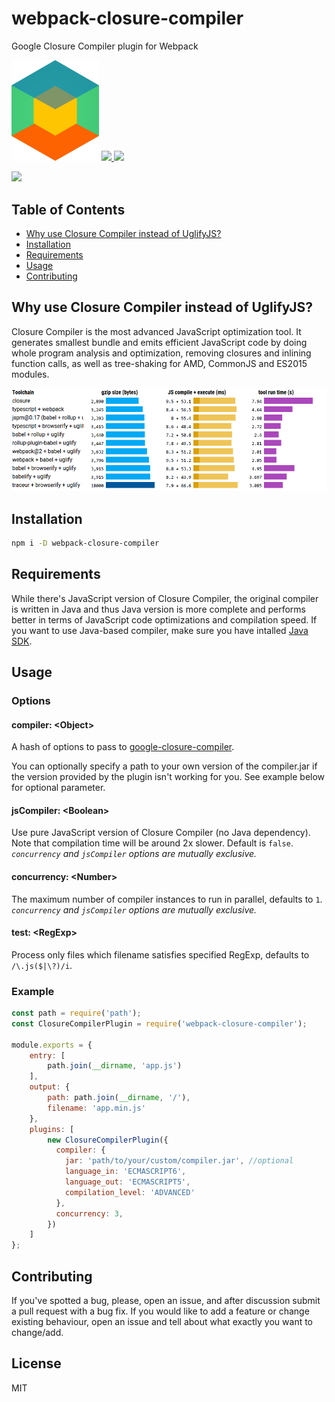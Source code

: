 # webpack-closure-compiler
Google Closure Compiler plugin for Webpack

<img src="logo.png" width="140" alt="Webpack Closure Compiler Plugin"/>

<a href="https://travis-ci.org/roman01la/webpack-closure-compiler">
  <img src="https://img.shields.io/travis/roman01la/webpack-closure-compiler.svg?style=flat-square" />
</a>
<a href="https://www.npmjs.com/package/webpack-closure-compiler">
  <img src="https://img.shields.io/npm/v/webpack-closure-compiler.svg?style=flat-square" />
</a>

<p>
<a href="https://www.patreon.com/bePatron?c=1239559">
  <img src="https://c5.patreon.com/external/logo/become_a_patron_button.png" height="40px" />
</a>
</p>

## Table of Contents
- [Why use Closure Compiler instead of UglifyJS?](#why-use-closure-compiler-instead-of-uglifyjs)
- [Installation](#installation)
- [Requirements](#requirements)
- [Usage](#usage)
- [Contributing](#contributing)

## Why use Closure Compiler instead of UglifyJS?
Closure Compiler is the most advanced JavaScript optimization tool. It generates smallest bundle and emits efficient JavaScript code by doing whole program analysis and optimization, removing closures and inlining function calls, as well as tree-shaking for AMD, CommonJS and ES2015 modules.

<a href="https://github.com/samccone/The-cost-of-transpiling-es2015-in-2016"><img src="stats.png"/></a>

## Installation

```bash
npm i -D webpack-closure-compiler
```

## Requirements
While there's JavaScript version of Closure Compiler, the original compiler is written in Java and thus Java version is more complete and performs better in terms of JavaScript code optimizations and compilation speed. If you want to use Java-based compiler, make sure you have intalled [Java SDK](http://www.oracle.com/technetwork/java/javase/downloads/index-jsp-138363.html).

## Usage

### Options

#### compiler: &lt;Object&gt;

A hash of options to pass to
[google-closure-compiler](https://github.com/google/closure-compiler-npm#specifying-options).

You can optionally specify a path to your own version of the compiler.jar if the version provided by the plugin isn't working for you. See example below for optional parameter.

#### jsCompiler: &lt;Boolean&gt;

Use pure JavaScript version of Closure Compiler (no Java dependency). Note that compilation time will be around 2x slower. Default is `false`. *`concurrency` and `jsCompiler` options are mutually exclusive.*

#### concurrency: &lt;Number&gt;

The maximum number of compiler instances to run in parallel, defaults to `1`.  *`concurrency` and `jsCompiler` options are mutually exclusive.*

#### test: &lt;RegExp&gt;

Process only files which filename satisfies specified RegExp, defaults to `/\.js($|\?)/i`.

### Example

```js
const path = require('path');
const ClosureCompilerPlugin = require('webpack-closure-compiler');

module.exports = {
    entry: [
        path.join(__dirname, 'app.js')
    ],
    output: {
        path: path.join(__dirname, '/'),
        filename: 'app.min.js'
    },
    plugins: [
        new ClosureCompilerPlugin({
          compiler: {
            jar: 'path/to/your/custom/compiler.jar', //optional
            language_in: 'ECMASCRIPT6',
            language_out: 'ECMASCRIPT5',
            compilation_level: 'ADVANCED'
          },
          concurrency: 3,
        })
    ]
};
```

## Contributing

If you've spotted a bug, please, open an issue, and after discussion submit a pull request with a bug fix. If you would like to add a feature or change existing behaviour, open an issue and tell about what exactly you want to change/add.

## License

MIT
